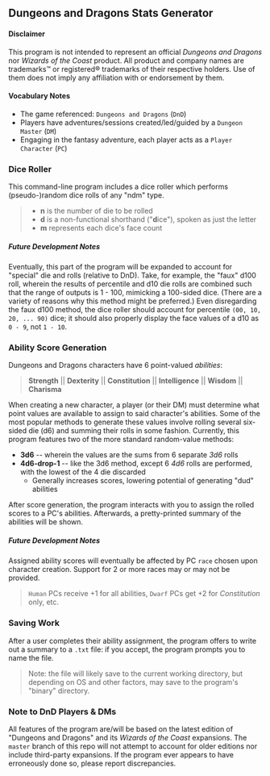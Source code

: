 ## Dungeons and Dragons Stats Generator

#### Disclaimer

This program is not intended to represent an official *Dungeons and Dragons* nor *Wizards of the Coast* product. All product and company names are trademarks™ or registered® trademarks of their respective holders. Use of them does not imply any affiliation with or endorsement by them.

#### Vocabulary Notes
* The game referenced: `Dungeons and Dragons` (`DnD`)
* Players have adventures/sessions created/led/guided by a `Dungeon Master` (`DM`)
* Engaging in the fantasy adventure, each player acts as a `Player Character` (`PC`)

### Dice Roller
This command-line program includes a dice roller which performs (pseudo-)random dice rolls of any "ndm" type. 
> * **n** is the number of die to be rolled
> * **d** is a non-functional shorthand ("**d**ice"), spoken as just the letter 
> * **m** represents each dice's face count

##### Future Development Notes
Eventually, this part of the program will be expanded to account for "special" die and rolls (relative to DnD). Take, for example, the "faux" d100 roll, wherein the results of percentile and d10 die rolls are combined such that the range of outputs is 1 - 100, mimicking a 100-sided dice. (There are a variety of reasons why this method might be preferred.) Even disregarding the faux d100 method, the dice roller should account for percentile `(00, 10, 20, ... 90)` dice; it should also properly display the face values of a d10 as `0 - 9`, not `1 - 10`.

### Ability Score Generation
Dungeons and Dragons characters have 6 point-valued *abilities*:
> **Strength** || **Dexterity** || **Constitution** || **Intelligence** || **Wisdom** || **Charisma**

When creating a new character, a player (or their DM) must determine what point values are available to assign to said character's abilities. Some of the most popular methods to generate these values involve rolling several six-sided die (d6) and summing their rolls in some fashion. Currently, this program features two of the more standard random-value methods:
* **3d6** -- wherein the values are the sums from 6 separate *3d6* rolls
* **4d6-drop-1** -- like the 3d6 method, except 6 *4d6* rolls are performed, with the lowest of the 4 die discarded
  * Generally increases scores, lowering potential of generating "dud" abilities

After score generation, the program interacts with you to assign the rolled scores to a PC's abilities. Afterwards, a pretty-printed summary of the abilities will be shown.

##### Future Development Notes
Assigned ability scores will eventually be affected by PC `race` chosen upon character creation. Support for 2 or more races may or may not be provided.
> `Human` PCs receive +1 for all abilities, `Dwarf` PCs get +2 for *Constitution* only, etc.

### Saving Work
After a user completes their ability assignment, the program offers to write out a summary to a `.txt` file: if you accept, the program prompts you to name the file.
> Note: the file will likely save to the current working directory, but depending on OS and other factors, may save to the program's "binary" directory.

### Note to DnD Players & DMs
All features of the program are/will be based on the latest edition of "Dungeons and Dragons" and its *Wizards of the Coast* expansions. The `master` branch of this repo will not attempt to account for older editions nor include third-party expansions. If the program ever appears to have erroneously done so, please report discrepancies.
